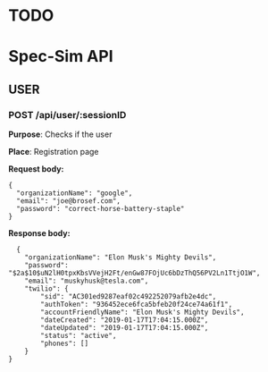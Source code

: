 # TODO

# Spec-Sim API
## USER
### POST /api/user/:sessionID

**Purpose**: Checks if the user   

**Place**: Registration page

**Request body:**
```
{
  "organizationName": "google", 
  "email": "joe@brosef.com",
  "password": "correct-horse-battery-staple"
}
```

**Response body:** 
```
  {
    "organizationName": "Elon Musk's Mighty Devils",
    "password": "$2a$10$uN2lH0tpxKbsVVejH2Ft/enGw87FOjUc6bDzThQ56PV2Ln1TtjO1W",
    "email": "muskyhusk@tesla.com",
    "twilio": {
        "sid": "AC301ed9287eaf02c492252079afb2e4dc",
        "authToken": "936452ece6fca5bfeb20f24ce74a61f1",
        "accountFriendlyName": "Elon Musk's Mighty Devils",
        "dateCreated": "2019-01-17T17:04:15.000Z",
        "dateUpdated": "2019-01-17T17:04:15.000Z",
        "status": "active",
        "phones": []
    }
}